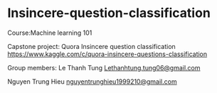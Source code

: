 # Insincere-question-classification

Course:Machine learning 101

Capstone project: Quora Insincere question classification 
https://www.kaggle.com/c/quora-insincere-questions-classification

Group members:
  Le Thanh Tung
    Lethanhtung.tung06@gmail.com
    
  Nguyen Trung Hieu
    nguyentrunghieu1999210@gmail.com

